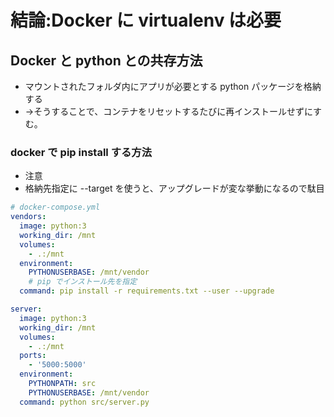 # 結論:Docker に virtualenv は必要

## Docker と python との共存方法
* マウントされたフォルダ内にアプリが必要とする python パッケージを格納する
* →そうすることで、コンテナをリセットするたびに再インストールせずにすむ。




### docker で pip install する方法
* 注意
* 格納先指定に --target を使うと、アップグレードが変な挙動になるので駄目

```yml
# docker-compose.yml
vendors:
  image: python:3
  working_dir: /mnt
  volumes:
    - .:/mnt
  environment:
    PYTHONUSERBASE: /mnt/vendor
    # pip でインストール先を指定
  command: pip install -r requirements.txt --user --upgrade

server:
  image: python:3
  working_dir: /mnt
  volumes:
    - .:/mnt
  ports:
    - '5000:5000'
  environment:
    PYTHONPATH: src
    PYTHONUSERBASE: /mnt/vendor
  command: python src/server.py
```
